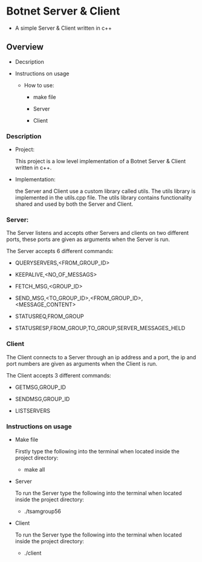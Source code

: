 # Botnet Server & Client

   * A simple Server & Client written in c++

## Overview

  * Decsription

  * Instructions on usage

      * How to use:
          
          * make file

          * Server

          * Client


### Description

  * Project:

    This project is a low level implementation of a Botnet Server & Client written in c++.

  * Implementation:
    
      the Server and Client use a custom library called utils. 
      The utils library is implemented in the utils.cpp file. 
      The utils library contains functionality shared and used by both the Server and Client.

### Server:

  The Server listens and accepts other Servers and clients on two different ports, 
  these ports are given as arguments when the Server is run.

  The Server accepts 6 different commands:

  * QUERYSERVERS,<FROM_GROUP_ID>

  * KEEPALIVE,<NO_OF_MESSAGS>

  * FETCH_MSG,<GROUP_ID>

  * SEND_MSG,<TO_GROUP_ID>,<FROM_GROUP_ID>,<MESSAGE_CONTENT>

  * STATUSREQ,FROM_GROUP

  * STATUSRESP,FROM_GROUP,TO_GROUP,SERVER_MESSAGES_HELD


### Client

  The Client connects to a Server through an ip address and a port, 
  the ip and port numbers are given as arguments when the Client is run.

  The Client accepts 3 different commands:

  * GETMSG,GROUP_ID
  
  * SENDMSG,GROUP_ID
  
  * LISTSERVERS


### Instructions on usage

  * Make file
  
      Firstly type the following into the terminal 
      when located inside the project directory: 

      * make all 

  * Server
  
      To run the Server type the following into the terminal 
      when located inside the project directory:
  
      * ./tsamgroup56 <Client port> <Server port>

  * Client
  
      To run the Server type the following into the terminal 
      when located inside the project directory:
  
      * ./client <Ip address> <Port number>

